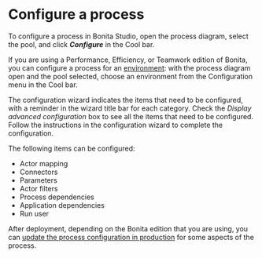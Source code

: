 # Configure a process 

To configure a process in Bonita Studio, open the process diagram, select the pool, and click **_Configure_** in the Cool bar.

If you are using a Performance, Efficiency, or Teamwork edition of Bonita, you can configure a process for an [environment](environments.md): 
with the process diagram open and the pool selected, choose an environment from
the Configuration menu in the Cool bar.

The configuration wizard indicates the items that need to be configured, with a reminder in the wizard title bar for each category. Check the _Display advanced configuration_ box to 
see all the items that need to be configured. Follow the instructions in the configuration wizard to complete the configuration.

The following items can be configured:

* Actor mapping
* Connectors
* Parameters
* Actor filters
* Process dependencies
* Application dependencies
* Run user

After deployment, depending on the Bonita edition that you are using, you can [update the process configuration in production](live-update.md) for some aspects of the process.
